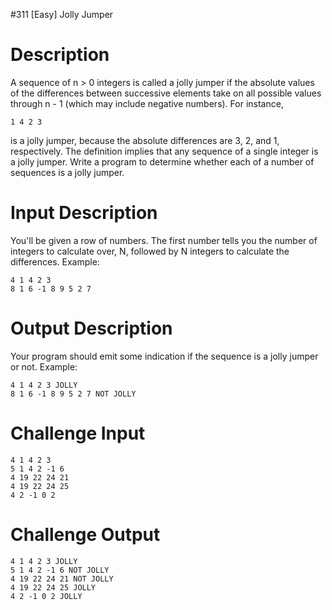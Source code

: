 #311 [Easy] Jolly Jumper

# Description
A sequence of n > 0 integers is called a jolly jumper if the absolute values of the differences between successive elements take on all possible values through n - 1 (which may include negative numbers). For instance,


```
1 4 2 3
```
is a jolly jumper, because the absolute differences are 3, 2, and 1, respectively. The definition implies that any sequence of a single integer is a jolly jumper. Write a program to determine whether each of a number of sequences is a jolly jumper.

# Input Description
You'll be given a row of numbers. The first number tells you the number of integers to calculate over, N, followed by N integers to calculate the differences. Example:


```
4 1 4 2 3
8 1 6 -1 8 9 5 2 7
```
# Output Description
Your program should emit some indication if the sequence is a jolly jumper or not. Example:


```
4 1 4 2 3 JOLLY
8 1 6 -1 8 9 5 2 7 NOT JOLLY
```
# Challenge Input

```
4 1 4 2 3
5 1 4 2 -1 6
4 19 22 24 21
4 19 22 24 25
4 2 -1 0 2
```
# Challenge Output

```
4 1 4 2 3 JOLLY
5 1 4 2 -1 6 NOT JOLLY
4 19 22 24 21 NOT JOLLY
4 19 22 24 25 JOLLY
4 2 -1 0 2 JOLLY
```
